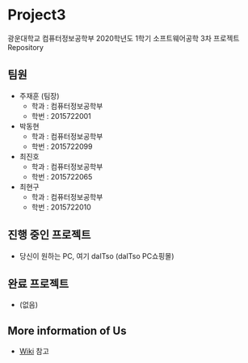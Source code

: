 # Project3
광운대학교 컴퓨터정보공학부 2020학년도 1학기 소프트웨어공학 3차 프로젝트 Repository

## 팀원
- 주재훈 (팀장)
    - 학과 : 컴퓨터정보공학부
    - 학번 : 2015722001
- 박동현
    - 학과 : 컴퓨터정보공학부
    - 학번 : 2015722099
- 최진호
    - 학과 : 컴퓨터정보공학부
    - 학번 : 2015722065
- 최현구
    - 학과 : 컴퓨터정보공학부
    - 학번 : 2015722010
  
## 진행 중인 프로젝트
- 당신이 원하는 PC, 여기 daITso (daITso PC쇼핑몰)

## 완료 프로젝트
- (없음)

## More information of Us
- [Wiki](https://github.com/wogns7534/Project3/wiki) 참고
